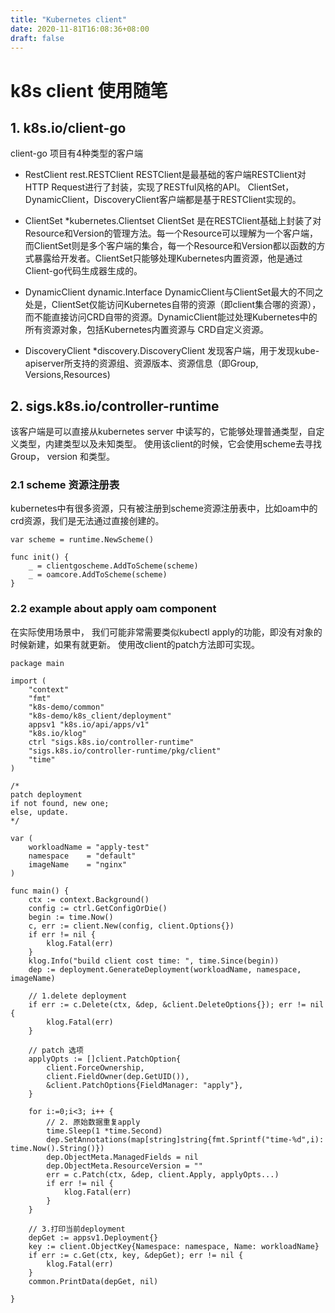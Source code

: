 ```yaml
---
title: "Kubernetes client"
date: 2020-11-81T16:08:36+08:00
draft: false
---
```


# k8s client 使用随笔
## 1.  k8s.io/client-go
client-go 项目有4种类型的客户端

- RestClient      rest.RESTClient
RESTClient是最基础的客户端RESTClient对HTTP Request进行了封装，实现了RESTful风格的API。
ClientSet，DynamicClient，DiscoveryClient客户端都是基于RESTClient实现的。

- ClientSet      *kubernetes.Clientset
ClientSet 是在RESTClient基础上封装了对Resource和Version的管理方法。每一个Resource可以理解为一个客户端，而ClientSet则是多个客户端的集合，每一个Resource和Version都以函数的方式暴露给开发者。ClientSet只能够处理Kubernetes内置资源，他是通过Client-go代码生成器生成的。
	
- DynamicClient   dynamic.Interface
DynamicClient与ClientSet最大的不同之处是，ClientSet仅能访问Kubernetes自带的资源（即client集合哪的资源）， 而不能直接访问CRD自带的资源。DynamicClient能过处理Kubernetes中的所有资源对象，包括Kubernetes内置资源与 CRD自定义资源。
	
- DiscoveryClient *discovery.DiscoveryClient
发现客户端，用于发现kube-apiserver所支持的资源组、资源版本、资源信息（即Group, Versions,Resources)

## 2. sigs.k8s.io/controller-runtime 
该客户端是可以直接从kubernetes server 中读写的，它能够处理普通类型，自定义类型，内建类型以及未知类型。 使用该client的时候，它会使用scheme去寻找Group， version 和类型。

### 2.1 scheme 资源注册表
 kubernetes中有很多资源，只有被注册到scheme资源注册表中，比如oam中的crd资源，我们是无法通过直接创建的。

```
var scheme = runtime.NewScheme()

func init() {
	_ = clientgoscheme.AddToScheme(scheme)
	_ = oamcore.AddToScheme(scheme)
}
```

###  2.2 example about apply  oam component
在实际使用场景中， 我们可能非常需要类似kubectl apply的功能，即没有对象的时候新建，如果有就更新。
使用改client的patch方法即可实现。

```
package main

import (
	"context"
	"fmt"
	"k8s-demo/common"
	"k8s-demo/k8s_client/deployment"
	appsv1 "k8s.io/api/apps/v1"
	"k8s.io/klog"
	ctrl "sigs.k8s.io/controller-runtime"
	"sigs.k8s.io/controller-runtime/pkg/client"
	"time"
)

/*
patch deployment
if not found, new one;
else, update.
*/

var (
	workloadName = "apply-test"
	namespace    = "default"
	imageName    = "nginx"
)

func main() {
	ctx := context.Background()
	config := ctrl.GetConfigOrDie()
	begin := time.Now()
	c, err := client.New(config, client.Options{})
	if err != nil {
		klog.Fatal(err)
	}
	klog.Info("build client cost time: ", time.Since(begin))
	dep := deployment.GenerateDeployment(workloadName, namespace, imageName)

	// 1.delete deployment
	if err := c.Delete(ctx, &dep, &client.DeleteOptions{}); err != nil {
		klog.Fatal(err)
	}

	// patch 选项
	applyOpts := []client.PatchOption{
		client.ForceOwnership,
		client.FieldOwner(dep.GetUID()),
		&client.PatchOptions{FieldManager: "apply"},
	}

	for i:=0;i<3; i++ {
		// 2. 原始数据重复apply
		time.Sleep(1 *time.Second)
		dep.SetAnnotations(map[string]string{fmt.Sprintf("time-%d",i): time.Now().String()})
		dep.ObjectMeta.ManagedFields = nil
		dep.ObjectMeta.ResourceVersion = ""
		err = c.Patch(ctx, &dep, client.Apply, applyOpts...)
		if err != nil {
			klog.Fatal(err)
		}
	}

	// 3.打印当前deployment
	depGet := appsv1.Deployment{}
	key := client.ObjectKey{Namespace: namespace, Name: workloadName}
	if err := c.Get(ctx, key, &depGet); err != nil {
		klog.Fatal(err)
	}
	common.PrintData(depGet, nil)

}

```

